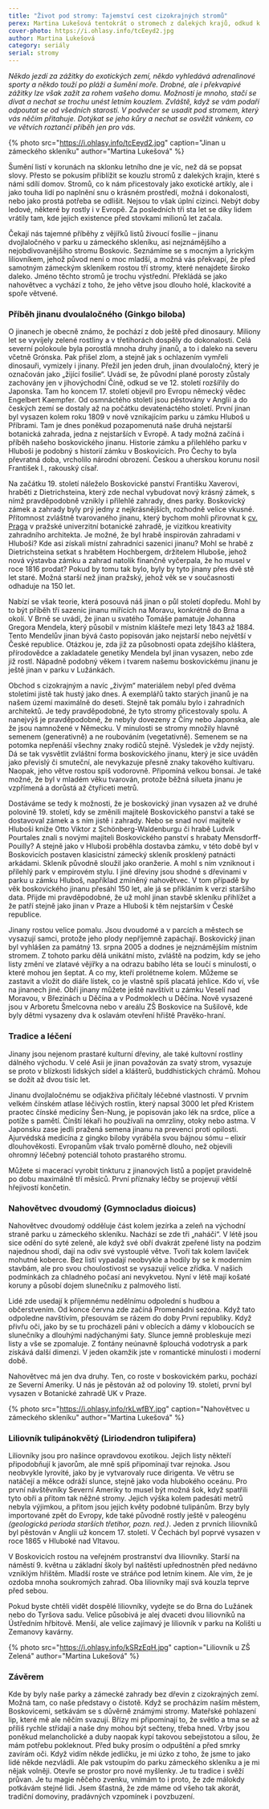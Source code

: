 ```yaml
---
title: "Život pod stromy: Tajemství cest cizokrajných stromů"
perex: Martina Lukešová tentokrát o stromech z dalekých krajů, odkud k nám přicestovaly jako exotické artikly.
cover-photo: https://i.ohlasy.info/tcEeyd2.jpg
author: Martina Lukešová
category: seriály
serial: stromy
---
```


*Někdo jezdí za zážitky do exotických zemí, někdo vyhledává adrenalinové sporty a někdo touží po pláži a šumění moře. Drobné, ale i překvapivé zážitky lze však zažít za rohem vašeho domu. Možností je mnoho, stačí se dívat a nechat se trochu unést letním kouzlem. Zvláště, když se vám podaří odpoutat se od všedních starostí. V podvečer se usadit pod stromem, který vás něčím přitahuje. Dotýkat se jeho kůry a nechat se osvěžit vánkem, co ve větvích roztančí příběh jen pro vás.*

{% photo src="https://i.ohlasy.info/tcEeyd2.jpg" caption="Jinan u zámeckého skleníku" author="Martina Lukešová" %}

Šumění listí v korunách na sklonku letního dne je víc, než dá se popsat slovy. Přesto se pokusím přiblížit se kouzlu stromů z dalekých krajin, které s námi sdílí domov. Stromů, co k nám přicestovaly jako exotické artikly, ale i jako touha lidí po naplnění snu o krásném prostředí, možná i dokonalosti, nebo jako prostá potřeba se odlišit. Nejsou to však úplní cizinci. Nebýt doby ledové, některé by rostly i v Evropě. Za posledních tři sta let se díky lidem vrátily tam, kde jejich existence před stovkami milionů let začala.

Čekají nás tajemné příběhy z vějířků listů živoucí fosílie – jinanu dvojlaločného v parku u zámeckého skleníku, asi nejznámějšího a nejobdivovanějšího stromu Boskovic. Seznámíme se s mocným a lyrickým liliovníkem, jehož původ není o moc mladší, a možná vás překvapí, že před samotným zámeckým skleníkem rostou tří stromy, které nenajdete široko daleko. Jméno těchto stromů je trochu výstřední. Překládá se jako nahovětvec a vychází z toho, že jeho větve jsou dlouho holé, klackovité a spoře větvené.

### Příběh jinanu dvoulaločného (Ginkgo biloba)

O jinanech je obecně známo, že pochází z dob ještě před dinosaury. Miliony let se vyvíjely zelené rostliny a v třetihorách dospěly do dokonalosti. Celá severní polokoule byla porostlá mnoha druhy jinanů, a to i daleko na severu včetně Grónska. Pak přišel zlom, a stejně jak s ochlazením vymřeli dinosauři, vymizely i jinany. Přežil jen jeden druh, jinan dvoulaločný, který je označován jako „žijící fosilie“. Uvádí se, že původní plané porosty zůstaly zachovány jen v jihovýchodní Číně, odkud se ve 12. století rozšířily do Japonska. Tam ho koncem 17. století objevil pro Evropu německý vědec Engelbert Kaempfer. Od osmnáctého století jsou pěstovány v Anglii a do českých zemí se dostaly až na počátku devatenáctého století. První jinan byl vysazen kolem roku 1809 v nově vznikajícím parku u zámku Hluboš u Příbrami. Tam je dnes poněkud pozapomenutá naše druhá nejstarší botanická zahrada, jedna z nejstarších v Evropě. A tady možná začíná i příběh našeho boskovického jinanu. Historie zámku a přilehlého parku v Hluboši je podobný s historií zámku v Boskovicích. Pro Čechy to byla převratná doba, vrcholilo národní obrození. Českou a uherskou korunu nosil František I., rakouský císař.

Na začátku 19. století náleželo Boskovické panství Františku Xaverovi, hraběti z Dietrichsteina, který zde nechal vybudovat nový krásný zámek, s nímž pravděpodobně vznikly i přilehlé zahrady, dnes parky. Boskovický zámek a zahrady byly prý jedny z nejkrásnějších, rozhodně velice vkusné. Přítomnost zvláštně tvarovaného jinanu, který bychom mohli přirovnat k [cv. Praga](https://cs.wikipedia.org/wiki/Jinan_dvoulalo%C4%8Dn%C3%BD_Praga) v pražské univerzitní botanické zahradě, je vizitkou kreativity zahradního architekta. Je možné, že byl hrabě inspirován zahradami v Hluboši? Kde asi získali místní zahradníci sazenici jinanu? Mohl se hrabě z Dietrichsteina setkat s hrabětem Hochbergem, držitelem Hluboše, jehož nová výstavba zámku a zahrad natolik finančně vyčerpala, že ho musel v roce 1816 prodat? Pokud by tomu tak bylo, byly by tyto jinany přes dvě stě let staré. Možná starší než jinan pražský, jehož věk se v současnosti odhaduje na 150 let.

Nabízí se však teorie, která posouvá náš jinan o půl století dopředu. Mohl by to být příběh tří sazenic jinanu mířících na Moravu, konkrétně do Brna a okolí. V Brně se uvádí, že jinan u svatého Tomáše pamatuje Johanna Gregora Mendela, který působil v místním klášteře mezi lety 1843 až 1884. Tento Mendelův jinan bývá často popisován jako nejstarší nebo největší v České republice. Otázkou je, zda již za působnosti opata zdejšího kláštera, přírodovědce a zakladatele genetiky Mendela byl jinan vysazen, nebo zde již rostl. Nápadně podobný věkem i tvarem našemu boskovickému jinanu je ještě jinan v parku v Lužánkách.

Obchod s cizokrajným a navíc „živým“ materiálem nebyl před dvěma stoletími jistě tak hustý jako dnes. A exemplářů takto starých jinanů je na našem území maximálně do deseti. Stejně tak pomálu bylo i zahradních architektů. Je tedy pravděpodobné, že tyto stromy přicestovaly spolu. A nanejvýš je pravděpodobné, že nebyly dovezeny z Číny nebo Japonska, ale že jsou namnožené v Německu. V minulosti se stromy množily hlavně semenem (generativně) a ne roubováním (vegetativně). Semenem se na potomka nepřenáší všechny znaky rodičů stejně. Výsledek je vždy nejistý.  Dá se tak vysvětlit zvláštní forma boskovického jinanu, který je sice uváděn jako převislý či smuteční, ale nevykazuje přesně znaky takového kultivaru. Naopak, jeho větve rostou spíš vodorovně. Připomíná velkou bonsai. Je také možné, že byl v mladém věku tvarován, protože běžná silueta jinanu je vzpřímená a dorůstá až čtyřiceti metrů.

Dostáváme se tedy k možnosti, že je boskovický jinan vysazen až ve druhé polovině 19. století, kdy se změnili majitelé Boskovického panství a také se dostavoval zámek a s ním jistě i zahrady. Nebo se snad noví majitelé v Hluboši kníže Otto Viktor z Schönberg-Waldenburgu či hrabě Ludvík Pourtales znali s novými majiteli Boskovického panství s hrabaty Mensdorff-Pouilly? A stejně jako v Hluboši proběhla dostavba zámku, v této době byl v Boskovicích postaven klasicistní zámecký skleník prosklený patnácti arkádami. Skleník původně sloužil jako oranžerie. A mohl s ním vzniknout i přilehlý park v empirovém stylu. I jiné dřeviny jsou shodné s dřevinami v parku u zámku Hluboš, například zmíněný nahovětvec. V tom případě by věk boskovického jinanu přesáhl 150 let, ale já se přikláním k verzi staršího data. Přijde mi pravděpodobné, že už mohl jinan stavbě skleníku přihlížet a že patří stejně jako jinan v Praze a Hluboši k těm nejstarším v České republice.

Jinany rostou velice pomalu. Jsou dvoudomé a v parcích a městech se vysazují samci, protože jeho plody nepříjemně zapáchají. Boskovický jinan byl vyhlášen za památný 13. srpna 2005 a dodnes je nejznámějším místním stromem. Z tohoto parku dělá unikátní místo, zvláště na podzim, kdy se jeho listy změní ve zlatavé vějířky a na odrazu babího léta se loučí s minulostí, o které mohou jen šeptat. A co my, kteří prolétneme kolem. Můžeme se zastavit a vložit do diáře lístek, co je vlastně spíš placatá jehlice. Kdo ví, vše na jinanech jiné. 
Obří jinany můžete ještě navštívit u zámku Veselí nad Moravou, v Březinách u Děčína a v Podmoklech u Děčína. Nově vysazené jsou v Arboretu Šmelcovna nebo v areálu ZŠ Boskovice na Sušilově, kde byly dětmi vysazeny dva k oslavám otevření hřiště Pravěko-hraní.

### Tradice a léčení

Jinany jsou nejenom prastaré kulturní dřeviny, ale také kultovní rostliny dálného východu. V celé Asii je jinan považován za svatý strom, vysazuje se proto v blízkosti lidských sídel a klášterů, buddhistických chrámů. Mohou se dožít až dvou tisíc let.

Jinanu dvojlaločnému se odjakživa přičítaly léčebné vlastnosti. V prvním velkém čínském atlase léčivých rostlin, který napsal 3000 let před Kristem praotec čínské medicíny Šen-Nung, je popisován jako lék na srdce, plíce a potíže s pamětí. Čínští lékaři ho používali na omrzliny, otoky nebo astma. V Japonsku zase jedli pražená semena jinanu na prevenci proti opilosti. Ajurvédská medicína z gingko biloby vyráběla svou bájnou sómu – elixír dlouhověkosti. Evropanům však trvalo poměrně dlouho, než objevili ohromný léčebný potenciál tohoto prastarého stromu.

Můžete si macerací vyrobit tinkturu z jinanových listů a popíjet pravidelně po dobu maximálně tří měsíců. První příznaky léčby se projevují větší hřejivostí končetin. 

### Nahovětvec dvoudomý (Gymnocladus dioicus) 

Nahovětvec dvoudomý odděluje část kolem jezírka a zeleň na východní straně parku u zámeckého skleníku. Nachází se zde tři „naháči“. V létě jsou sice odění do syté zeleně, ale když své obří dvakrát zpeřené listy na podzim najednou shodí, dají na odiv své vystouplé větve. Tvoří tak kolem laviček mohutné koberce. Bez listí vypadají neobvykle a hodily by se k moderním stavbám, ale pro svou choulostivost se vysazují velice zřídka. V našich podmínkách za chladného počasí ani nevykvetou. Nyní v létě mají košaté koruny a působí dojem slunečníku z palmového listí. 

Lidé zde usedají k příjemnému nedělnímu odpolední s hudbou a občerstvením. Od konce června zde začíná Promenádní sezóna. Když tato odpoledne navštívím, přesouvám se rázem do doby První republiky. Když přivřu oči, jako by se tu procházeli páni v oblecích a dámy v kloboucích se slunečníky a dlouhými nadýchanými šaty. Slunce jemně probleskuje mezi listy a vše se zpomaluje. Z fontány neúnavně šplouchá vodotrysk a park získává další dimenzi. V jeden okamžik jste v romantické minulosti i moderní době. 

Nahovětvec má jen dva druhy. Ten, co roste v boskovickém parku, pochází ze Severní Ameriky. U nás je pěstován až od poloviny 19. století, první byl vysazen v Botanické zahradě UK v Praze. 

{% photo src="https://i.ohlasy.info/rkLwfBY.jpg" caption="Nahovětvec u zámeckého skleníku" author="Martina Lukešová" %}

### Liliovník tulipánokvětý (Liriodendron tulipifera)

Liliovníky jsou pro našince opravdovou exotikou. Jejich listy někteří připodobňují k javorům, ale mně spíš připomínají tvar rejnoka. Jsou neobvykle lyrovité, jako by je vytvarovaly ruce dirigenta. Ve větru se natáčejí a měkce odráží slunce, stejně jako voda hlubokého oceánu. Pro první návštěvníky Severní Ameriky to musel být možná šok, když spatřili tyto obří a přitom tak něžné stromy. Jejich výška kolem padesáti metrů nebyla výjimkou, a přitom jsou jejich květy podobné tulipánům. Brzy byly importované zpět do Evropy, kde také původně rostly ještě v paleogénu *(geologická perioda starších třetihor, pozn. red.)*. Jeden z prvních liliovníků byl pěstován v Anglii už koncem 17. století. V Čechách byl poprvé vysazen v roce 1865 v Hluboké nad Vltavou.

V Boskovicích rostou na veřejném prostranství dva liliovníky. Starší na náměstí 9. května u základní školy byl naštěstí upřednostněn před nedávno vzniklým hřištěm. Mladší roste ve stráňce pod letním kinem. Ale vím, že je ozdoba mnoha soukromých zahrad. Oba liliovníky mají svá kouzla teprve před sebou.

Pokud byste chtěli vidět dospělé liliovníky, vydejte se do Brna do Lužánek nebo do Tyršova sadu. Velice působivá je alej dvaceti dvou liliovníků na Ústředním hřbitově. Menší, ale velice zajímavý je liliovník v parku na Kolišti u Zemanovy kavárny.

{% photo src="https://i.ohlasy.info/kSRzEqH.jpg" caption="Liliovník u ZŠ Zelená" author="Martina Lukešová" %}

### Závěrem

Kde by byly naše parky a zámecké zahrady bez dřevin z cizokrajných zemí. Možná tam, co naše představy o čistotě. Když se procházím naším městem, Boskovicemi, setkávám se s důvěrně známými stromy. Mateřské pohlazení lip, které mě ale něčím svazují. Břízy mi připomínají to, že světlo a tma se až příliš rychle střídají a naše dny mohou být sečteny, třeba hned. Vrby jsou poněkud melancholické a duby naopak kypí takovou sebejistotou a sílou, že mám potřebu pokleknout. Před buky prosím o odpuštění a před smrky zavírám oči. Když vidím někde jedličku, je mi úzko z toho, že jsme to jako lidé někde nezvládli. Ale pak vstoupím do parku zámeckého skleníku a je mi nějak volněji. Otevře se prostor pro nové myšlenky. Je tu tradice i svěží průvan. Je tu magie něčeho zvenku, vnímám to i proto, že zde málokdy potkávám stejné lidi. Jsem šťastná, že zde máme od všeho tak akorát, tradiční domoviny, pradávných vzpomínek i povzbuzení.
